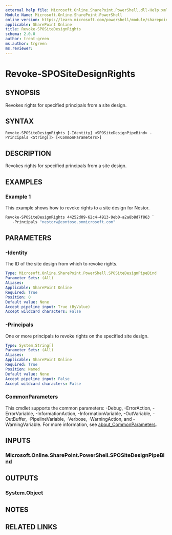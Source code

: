 ```yaml
---
external help file: Microsoft.Online.SharePoint.PowerShell.dll-Help.xml
Module Name: Microsoft.Online.SharePoint.PowerShell
online version: https://learn.microsoft.com/powershell/module/sharepoint-online/revoke-spositedesignrights
applicable: SharePoint Online
title: Revoke-SPOSiteDesignRights
schema: 2.0.0
author: trent-green
ms.author: trgreen
ms.reviewer:
---
```


# Revoke-SPOSiteDesignRights

## SYNOPSIS

Revokes rights for specified principals from a site design.

## SYNTAX

```
Revoke-SPOSiteDesignRights [-Identity] <SPOSiteDesignPipeBind> -Principals <String[]> [<CommonParameters>]
```

## DESCRIPTION

Revokes rights for specified principals from a site design.

## EXAMPLES

### Example 1

This example shows how to revoke rights to a site design for Nestor.

```powershell
Revoke-SPOSiteDesignRights 44252d09-62c4-4913-9eb0-a2a8b8d7f863 `
   -Principals "nestorw@contoso.onmicrosoft.com"
```

## PARAMETERS

### -Identity

The ID of the site design from which to revoke rights.

```yaml
Type: Microsoft.Online.SharePoint.PowerShell.SPOSiteDesignPipeBind
Parameter Sets: (All)
Aliases:
Applicable: SharePoint Online
Required: True
Position: 0
Default value: None
Accept pipeline input: True (ByValue)
Accept wildcard characters: False
```

### -Principals

One or more principals to revoke rights on the specified site design.

```yaml
Type: System.String[]
Parameter Sets: (All)
Aliases:
Applicable: SharePoint Online
Required: True
Position: Named
Default value: None
Accept pipeline input: False
Accept wildcard characters: False
```

### CommonParameters
This cmdlet supports the common parameters: -Debug, -ErrorAction, -ErrorVariable, -InformationAction, -InformationVariable, -OutVariable, -OutBuffer, -PipelineVariable, -Verbose, -WarningAction, and -WarningVariable. For more information, see [about_CommonParameters](https://go.microsoft.com/fwlink/?LinkID=113216).

## INPUTS

### Microsoft.Online.SharePoint.PowerShell.SPOSiteDesignPipeBind

## OUTPUTS

### System.Object

## NOTES

## RELATED LINKS
